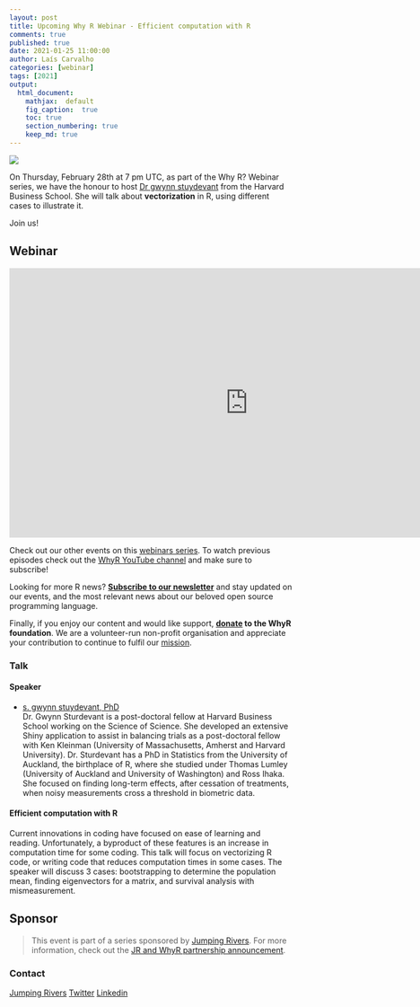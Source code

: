 ```yaml
---
layout: post
title: Upcoming Why R Webinar - Efficient computation with R
comments: true
published: true
date: 2021-01-25 11:00:00
author: Laís Carvalho
categories: [webinar]
tags: [2021]
output:
  html_document:
    mathjax:  default
    fig_caption:  true
    toc: true
    section_numbering: true
    keep_md: true
---
```


<img src="/foundation/images/fulls/webinars/gwynn.jpg" class="fit image">

On Thursday, February 28th at 7 pm UTC, as part of the Why R? Webinar series, we have the honour to host 
[Dr gwynn stuydevant](https://lish.harvard.edu/people/gwynn-sturdevant) from the Harvard Business School. She will 
talk about **vectorization** in R, using different cases to illustrate it.

Join us!


## Webinar

<iframe width="850" height="480" src="https://www.youtube.com/embed/mnDgzORc8p8" frameborder="0" allow="accelerometer; autoplay; clipboard-write; encrypted-media; gyroscope; picture-in-picture" allowfullscreen></iframe>

Check out our other events on this [webinars series](http://whyr.pl/webinars/). To watch previous episodes check out the
[WhyR YouTube channel](http://youtube.com/WhyRFoundationVideos) and make sure to subscribe!

Looking for more R news? [**Subscribe to our newsletter**](http://whyr.pl/subscribe/) and stay updated on our events, 
and the most relevant news about our beloved open source programming language.

Finally, if you enjoy our content and would like support, **[donate](http://whyr.pl/donate/) to the WhyR foundation**. We are a
volunteer-run non-profit organisation and appreciate your contribution to continue to fulfil our [mission](http://whyr.pl/foundation/about/).


### Talk

#### Speaker
- [s. gwynn stuydevant, PhD](https://www.linkedin.com/in/gwynn-sturdevant-83694280/)
  <br>Dr. Gwynn Sturdevant is a post-doctoral fellow at Harvard Business School working on the Science of Science. She 
  developed an extensive Shiny application to assist in balancing trials as a post-doctoral fellow with Ken Kleinman 
  (University of Massachusetts, Amherst and Harvard University). Dr. Sturdevant has a PhD in Statistics from the University of 
  Auckland, the birthplace of R, where she studied under Thomas Lumley (University of Auckland and University of 
  Washington) and Ross Ihaka. She focused on finding long-term effects, after cessation of treatments, when noisy 
  measurements cross a threshold in biometric data.


#### Efficient computation with R
Current innovations in coding have focused on ease of learning and reading. Unfortunately, a byproduct of these features
is an increase in computation time for some coding. This talk will focus on vectorizing R code, or writing code that 
reduces computation times in some cases. The speaker will discuss 3 cases: bootstrapping to determine the population 
mean, finding eigenvectors for a matrix, and survival analysis with mismeasurement.


## Sponsor
> This event is part of a series sponsored by [Jumping Rivers](https://www.jumpingrivers.com/). For more information, 
> check out the [JR and WhyR partnership announcement](https://www.jumpingrivers.com/blog/jumping-rivers-whyr-partnership/).


### Contact
[Jumping Rivers](https://www.jumpingrivers.com/)
[Twitter](https://twitter.com/jumping_uk)
[Linkedin](https://www.linkedin.com/company/jumping-rivers-ltd/)
